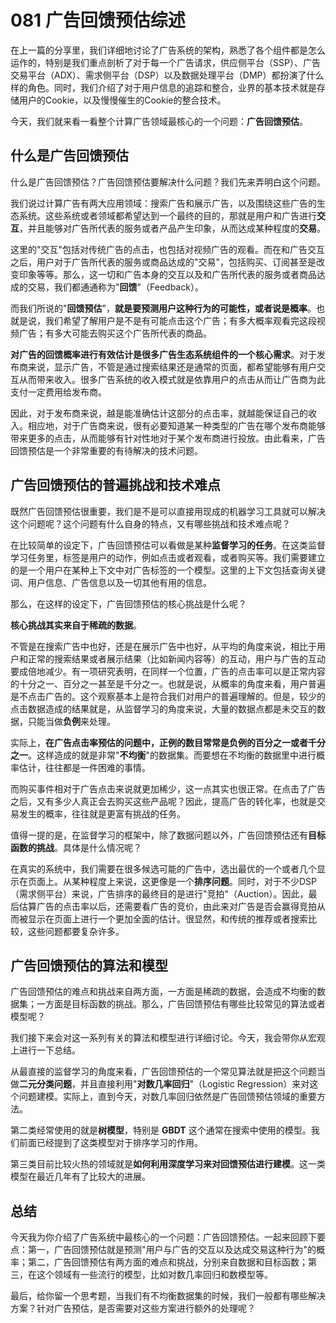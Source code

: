 # 081 广告回馈预估综述

在上一篇的分享里，我们详细地讨论了广告系统的架构，熟悉了各个组件都是怎么运作的，特别是我们重点剖析了对于每一个广告请求，供应侧平台（SSP）、广告交易平台（ADX）、需求侧平台（DSP）以及数据处理平台（DMP）都扮演了什么样的角色。同时，我们介绍了对于用户信息的追踪和整合，业界的基本技术就是存储用户的Cookie，以及慢慢催生的Cookie的整合技术。

今天，我们就来看一看整个计算广告领域最核心的一个问题：**广告回馈预估**。

## 什么是广告回馈预估

什么是广告回馈预估？广告回馈预估要解决什么问题？我们先来弄明白这个问题。

我们说过计算广告有两大应用领域：搜索广告和展示广告，以及围绕这些广告的生态系统。这些系统或者领域都希望达到一个最终的目的，那就是用户和广告进行**交互**，并且能够对广告所代表的服务或者产品产生印象，从而达成某种程度的**交易**。

这里的"交互"包括对传统广告的点击，也包括对视频广告的观看。而在和广告交互之后，用户对于广告所代表的服务或商品达成的"交易"，包括购买、订阅甚至是改变印象等等。那么，这一切和广告本身的交互以及和广告所代表的服务或者商品达成的交易，我们都通通称为"**回馈**"（Feedback）。

而我们所说的"**回馈预估**"，**就是要预测用户这种行为的可能性，或者说是概率**。也就是说，我们希望了解用户是不是有可能点击这个广告；有多大概率观看完这段视频广告；有多大可能去购买这个广告所代表的商品。

**对广告的回馈概率进行有效估计是很多广告生态系统组件的一个核心需求**。对于发布商来说，显示广告，不管是通过搜索结果还是通常的页面，都希望能够有用户交互从而带来收入。很多广告系统的收入模式就是依靠用户的点击从而让广告商为此支付一定费用给发布商。

因此，对于发布商来说，越是能准确估计这部分的点击率，就越能保证自己的收入。相应地，对于广告商来说，很有必要知道某一种类型的广告在哪个发布商能够带来更多的点击，从而能够有针对性地对于某个发布商进行投放。由此看来，广告回馈预估是一个非常重要的有待解决的技术问题。

## 广告回馈预估的普遍挑战和技术难点

既然广告回馈预估很重要，我们是不是可以直接用现成的机器学习工具就可以解决这个问题呢？这个问题有什么自身的特点，又有哪些挑战和技术难点呢？

在比较简单的设定下，广告回馈预估可以看做是某种**监督学习的任务**。在这类监督学习任务里，标签是用户的动作，例如点击或者观看，或者购买等。我们需要建立的是一个用户在某种上下文中对广告标签的一个模型。这里的上下文包括查询关键词、用户信息、广告信息以及一切其他有用的信息。

那么，在这样的设定下，广告回馈预估的核心挑战是什么呢？

**核心挑战其实来自于稀疏的数据**。

不管是在搜索广告中也好，还是在展示广告中也好，从平均的角度来说，相比于用户和正常的搜索结果或者展示结果（比如新闻内容等）的互动，用户与广告的互动要成倍地减少。有一项研究表明，在同样一个位置，广告的点击率可以是正常内容的十分之一、百分之一甚至是千分之一。也就是说，从概率的角度来看，用户普遍是不点击广告的。这个观察基本上是符合我们对用户的普遍理解的。但是，较少的点击数据造成的结果就是，从监督学习的角度来说，大量的数据点都是未交互的数据，只能当做**负例**来处理。

实际上，**在广告点击率预估的问题中，正例的数目常常是负例的百分之一或者千分之一**。这样造成的就是非常"**不均衡**"的数据集。而要想在不均衡的数据里中进行概率估计，往往都是一件困难的事情。

而购买事件相对于广告点击来说就更加稀少，这一点其实也很正常。在点击了广告之后，又有多少人真正会去购买这些产品呢？因此，提高广告的转化率，也就是交易发生的概率，往往就是更富有挑战的任务。

值得一提的是，在监督学习的框架中，除了数据问题以外，广告回馈预估还有**目标函数的挑战**。具体是什么情况呢？

在真实的系统中，我们需要在很多候选可能的广告中，选出最优的一个或者几个显示在页面上。从某种程度上来说，这更像是一个**排序问题**。同时，对于不少DSP（需求侧平台）来说，广告排序的最终目的是进行"竞拍"（Auction）。因此，最后估算广告的点击率以后，还需要看广告的竞价，由此来对广告是否会赢得竞拍从而被显示在页面上进行一个更加全面的估计。很显然，和传统的推荐或者搜索比较，这些问题都要复杂许多。

## 广告回馈预估的算法和模型

广告回馈预估的难点和挑战来自两方面，一方面是稀疏的数据，会造成不均衡的数据集；一方面是目标函数的挑战。那么，广告回馈预估有哪些比较常见的算法或者模型呢？

我们接下来会对这一系列有关的算法和模型进行详细讨论。今天，我会带你从宏观上进行一下总结。

从最直接的监督学习的角度来看，广告回馈预估的一个常见算法就是把这个问题当做**二元分类问题**，并且直接利用"**对数几率回归**"（Logistic
Regression）来对这个问题建模。实际上，直到今天，对数几率回归依然是广告回馈预估领域的重要方法。

第二类经常使用的就是**树模型**，特别是 **GBDT**
这个通常在搜索中使用的模型。我们前面已经提到了这类模型对于排序学习的作用。

第三类目前比较火热的领域就是**如何利用深度学习来对回馈预估进行建模**。这一类模型在最近几年有了比较大的进展。

## 总结

今天我为你介绍了广告系统中最核心的一个问题：广告回馈预估。一起来回顾下要点：第一，广告回馈预估就是预测"用户与广告的交互以及达成交易这种行为"的概率；第二，广告回馈预估有两方面的难点和挑战，分别来自数据和目标函数；第三，在这个领域有一些流行的模型，比如对数几率回归和数模型等。

最后，给你留一个思考题，当我们有不均衡数据集的时候，我们一般都有哪些解决方案？针对广告预估，是否需要对这些方案进行额外的处理呢？

